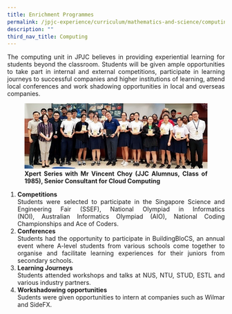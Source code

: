```yaml
---
title: Enrichment Programmes
permalink: /jpjc-experience/curriculum/mathematics-and-science/computing/enrichment-programmes/
description: ""
third_nav_title: Computing
---
```

<div align=justify>
<p>
The computing unit in JPJC believes in providing experiential learning for students beyond the classroom. Students will be given ample opportunities to take part in internal and external competitions, participate in learning journeys to successful companies and higher institutions of learning, attend local conferences and work shadowing opportunities in local and overseas companies.</p>

<figure>
<img src="/images/comp2.jpg">
<figcaption><strong>Xpert Series with Mr Vincent Choy (JJC Alumnus, Class of 1985), Senior Consultant for Cloud Computing</strong></figcaption>
	</figure>

<ol>
	<li><strong>Competitions</strong><br>
Students were selected to participate in the Singapore Science and Engineering Fair (SSEF), National Olympiad in Informatics (NOI), Australian Informatics Olympiad (AIO), National Coding Championships and Ace of Coders.</li>
	<li><strong>Conferences</strong><br>
Students had the opportunity to participate in BuildingBloCS, an annual event where A-level students from various schools come together to organise and facilitate learning experiences for their juniors from secondary schools.</li>
	<li><strong>Learning Journeys</strong><br>
		Students attended workshops and talks at NUS, NTU, STUD, ESTL and various industry partners.</li>
	<li><strong>Workshadowing opportunities</strong><br>
Sudents were given opportunities to intern at companies such as Wilmar and SideFX.</li>
